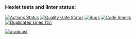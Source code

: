 ### Hexlet tests and linter status:
[![Actions Status](https://github.com/yas-7/java-project-lvl1/actions/workflows/hexlet-check.yml/badge.svg)](https://github.com/yas-7/java-project-lvl1/actions)
[![Quality Gate Status](https://sonarcloud.io/api/project_badges/measure?project=yas-7_java-project-lvl1&metric=alert_status)](https://sonarcloud.io/summary/new_code?id=yas-7_java-project-lvl1)
[![Bugs](https://sonarcloud.io/api/project_badges/measure?project=yas-7_java-project-lvl1&metric=bugs)](https://sonarcloud.io/summary/new_code?id=yas-7_java-project-lvl1)
[![Code Smells](https://sonarcloud.io/api/project_badges/measure?project=yas-7_java-project-lvl1&metric=code_smells)](https://sonarcloud.io/summary/new_code?id=yas-7_java-project-lvl1)
[![Duplicated Lines (%)](https://sonarcloud.io/api/project_badges/measure?project=yas-7_java-project-lvl1&metric=duplicated_lines_density)](https://sonarcloud.io/summary/new_code?id=yas-7_java-project-lvl1)

[![asciicast](https://asciinema.org/a/bcSuiwPMGGN4CVSoIXPCZoQA5.svg)](https://asciinema.org/a/bcSuiwPMGGN4CVSoIXPCZoQA5)
